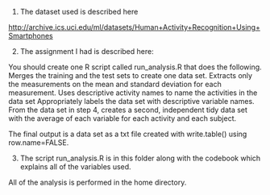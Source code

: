 
1) The dataset used is described here 

http://archive.ics.uci.edu/ml/datasets/Human+Activity+Recognition+Using+Smartphones 

2) The assignment I had is described here: 

You should create one R script called run_analysis.R that does the following. 
Merges the training and the test sets to create one data set.
Extracts only the measurements on the mean and standard deviation for each measurement. 
Uses descriptive activity names to name the activities in the data set
Appropriately labels the data set with descriptive variable names. 
From the data set in step 4, creates a second, independent tidy data set with the average of each variable for each activity and each subject.

 The final output is a data set as a txt file created with write.table() using row.name=FALSE.
 
 
 3) The script run_analysis.R is in this folder along with the codebook which explains all of the variables used. 
 
 All of the analysis is performed in the home directory. 
 

